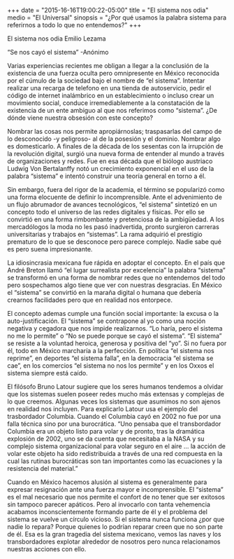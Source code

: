+++ date = "2015-16-16T19:00:22-05:00" title = "El sistema nos odia" medio = "El Universal" sinopsis = "¿Por qué usamos la palabra sistema para referirnos a todo lo que no entendemos?" +++

El sistema nos odia
Emilio Lezama

“Se nos cayó el sistema”
-Anónimo

Varias experiencias recientes me obligan a llegar a la conclusión de la existencia de una fuerza oculta pero omnipresente en México reconocida por el cúmulo de la sociedad bajo el nombre de “el sistema”. Intentar realizar una recarga de telefono en una tienda de autoservicio, pedir el código de internet inalámbrico en un establecimiento o incluso crear un movimiento social, conduce irremediablemente a la constatación  de la existencia de un ente ambiguo al que nos referimos como  “sistema”. ¿De dónde viene nuestra obsesión con este concepto?

Nombrar las cosas nos permite apropiárnoslas; traspasarlas del campo de lo desconocido -y peligroso- al de la posesión y el dominio. Nombrar algo es domesticarlo. A finales de la década de los sesentas con la irrupción de la revolución digital, surgió una nueva forma de entender al mundo a través de organizaciones y redes.  Fue en esa década que el biólogo austriaco Ludwig Von Bertalanffy notó un crecimiento exponencial en el uso de la palabra “sistema” e intentó construir una teoría general en torno a él. 

Sin embargo, fuera del rigor de la academia, el término se popularizó  como una forma elocuente de definir lo incomprensible. Ante el advenimiento de un flujo abrumador de avances tecnológicos, “el sistema” sintetizó en un concepto todo el universo de las redes digitales y físicas. Por ello se convirtió en una forma rimbombante y pretenciosa de la ambigüedad. A los mercadólogos la moda no les pasó inadvertida, pronto surgieron carreras universitarias y trabajos en “sistemas”. La rama adquirió el prestigio prematuro de lo que se desconoce pero parece complejo. Nadie sabe qué es pero suena impresionante.  

La idiosincrasia mexicana fue rápida en adoptar el concepto. En el país que André Breton llamó “el lugar surrealista por excelencia” la palabra “sistema” se transformó en una forma de nombrar redes que no entendemos del todo pero sospechamos algo tiene que ver con nuestras desgracias. En México el “sistema” se convirtió en la maraña digital o humana que debería crearnos facilidades pero que en realidad nos entorpece.  

El concepto ademas cumple una función social importante: la excusa o la auto-justificación. El “sistema” se contrapone al yo como una noción negativa y cegadora que nos impide realizarnos. “Lo haría, pero el sistema no me lo permite” o “No se puede porque se cayó el sistema”. “El sistema” se resiste a la voluntad heroica, generosa y positiva del “yo”. Si no fuera por él, todo en México marcharía a la perfección. En política “el sistema nos reprime”, en deportes “el sistema falla”, en la democracia “el sistema se cae”, en los comercios “el sistema no nos los permite” y en los Oxxos el sistema siempre está caído. 

El filósofo Bruno Latour sugiere que los seres humanos tendemos a olvidar que los sistemas suelen poseer redes mucho más extensas y complejas de lo que creemos. Algunas veces los sistemas que asumimos no son ajenos en realidad nos incluyen. Para explicarlo Latour usa el ejemplo del trasbordador Columbia. Cuando el Columbia cayó en 2002 no fue por una falla técnica sino por una burocrática. “Uno pensaba que el transbordador Columbia era un objeto listo para volar y de pronto, tras la dramática explosión de 2002, uno se da cuenta que necesitaba a la NASA y su complejo sistema organizacional para volar seguro en el aire … la acción de volar este objeto ha sido redistribuida a través de una red compuesta en la cual las rutinas burocráticas son tan importantes como las ecuaciones y la resistencia del material.” 

Cuando en México hacemos alusión al sistema es generalmente para expresar resignación ante una fuerza mayor e incomprensible. El “sistema” es el mal necesario que nos permite el confort de no tener que ser exitosos sin tampoco parecer apáticos. Pero al invocarlo con tanta vehemencia acabamos inconscientemente formando parte de él y el problema del sistema se vuelve un círculo vicioso. Si el sistema nunca funciona ¿por que nadie lo repara? Porque quienes lo podrían reparar creen que no son parte de él. Esa es la gran tragedia del sistema mexicano, vemos las naves y los transbordadores explotar alrededor de nosotros pero nunca relacionamos nuestras acciones con ello.

